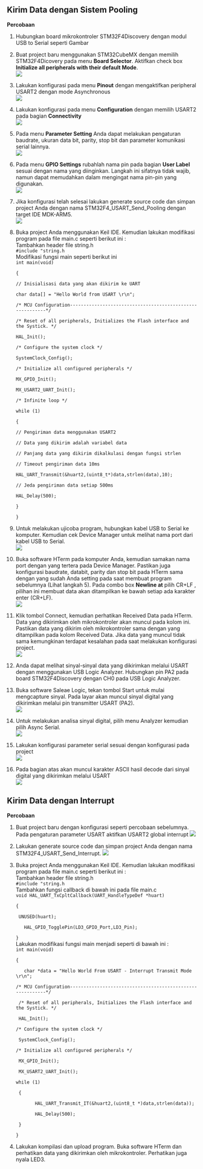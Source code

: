 ## Kirim Data dengan Sistem Pooling

**Percobaan**

1. Hubungkan board mikrokontroler STM32F4Discovery dengan modul USB to Serial seperti Gambar
2. Buat project baru menggunakan STM32CubeMX dengan memilih STM32F4Dicovery pada menu **Board Selector**. Aktifkan check box **Initialize all peripherals with their default Mode**.  
   ![](/assets/2017-10-27_083629.png)

3. Lakukan konfigurasi pada menu **Pinout** dengan mengaktifkan peripheral USART2 dengan mode Asynchronous  
   ![](/assets/2017-10-27_083655.png)

4. Lakukan konfigurasi pada menu **Configuration** dengan memilih USART2 pada bagian **Connectivity**  
   ![](/assets/2017-10-27_083716.png)

5. Pada menu **Parameter Setting** Anda dapat melakukan pengaturan baudrate, ukuran data bit, parity, stop bit dan parameter komunikasi serial lainnya.  
   ![](/assets/2017-10-27_083815.png)

6. Pada menu **GPIO Settings** rubahlah nama pin pada bagian **User Label** sesuai dengan nama yang diinginkan. Langkah ini sifatnya tidak wajib, namun dapat memudahkan dalam mengingat nama pin-pin yang digunakan.  
   ![](/assets/2017-10-27_103846.png)

7. Jika konfigurasi telah selesai lakukan generate source code dan simpan project Anda dengan nama STM32F4\_USART\_Send\_Pooling dengan target IDE MDK-ARM5.  
   ![](/assets/2017-10-27_084025.png)

8. Buka project Anda menggunakan Keil IDE. Kemudian lakukan modifikasi program pada file main.c seperti berikut ini :  
   Tambahkan header file string.h  
   `#include "string.h`  
   Modifikasi fungsi main seperti berikut ini  
   `int main(void)`

   `{`

   `// Inisialisasi data yang akan dikirim ke UART`

   `char data[] = "Hello World from USART \r\n";`

   `/* MCU Configuration----------------------------------------------------------*/`

   `/* Reset of all peripherals, Initializes the Flash interface and the Systick. */`

   `HAL_Init();`

   `/* Configure the system clock */`

   `SystemClock_Config();`

   `/* Initialize all configured peripherals */`

   `MX_GPIO_Init();`

   `MX_USART2_UART_Init();`

   `/* Infinite loop */`

   `while (1)`

   `{`

   `// Pengiriman data menggunakan USART2`

   `// Data yang dikirim adalah variabel data`

   `// Panjang data yang dikirim dikalkulasi dengan fungsi strlen`

   `// Timeout pengiriman data 10ms`

   `HAL_UART_Transmit(&huart2,(uint8_t*)data,strlen(data),10);`

   `// Jeda pengiriman data setiap 500ms`

   `HAL_Delay(500);`

   `}`

   `}`

9. Untuk melakukan ujicoba program, hubungkan kabel USB to Serial ke komputer. Kemudian cek Device Manager untuk melihat nama port dari kabel USB to Serial.  
   ![](/assets/2017-10-27_114200.png)

10. Buka software HTerm pada komputer Anda, kemudian samakan nama port dengan yang tertera pada Device Manager. Pastikan juga konfigurasi baudrate, databit, parity dan stop bit pada HTerm sama dengan yang sudah Anda setting pada saat membuat program sebelumnya \(Lihat langkah 5\). Pada combo box **Newline at** pilih CR+LF , pilihan ini membuat data akan ditampilkan ke bawah setiap ada karakter enter \(CR+LF\).  
    ![](/assets/2017-10-27_085452.png)

11. Klik tombol Connect, kemudian perhatikan Received Data pada HTerm. Data yang dikirimkan oleh mikrokontroler akan muncul pada kolom ini. Pastikan data yang dikirim oleh mikrokontroler sama dengan yang ditampilkan pada kolom Received Data. Jika data yang muncul tidak sama kemungkinan terdapat kesalahan pada saat melakukan konfigurasi project.  
    ![](/assets/2017-10-27_091006.png)

12. Anda dapat melihat sinyal-sinyal data yang dikirimkan melalui USART dengan menggunakan USB Logic Analyzer. Hubungkan pin PA2 pada board STM32F4Discovery dengan CH0 pada USB Logic Analyzer.

13. Buka software Saleae Logic, tekan tombol Start untuk mulai mengcapture sinyal. Pada layar akan muncul sinyal digital yang dikirimkan melalui pin transmitter USART \(PA2\).  
    ![](/assets/2017-10-27_091710.png)

14. Untuk melakukan analisa sinyal digital, pilih menu Analyzer kemudian pilih Async Serial.  
    ![](/assets/2017-10-27_091749.png)

15. Lakukan konfigurasi parameter serial sesuai dengan konfigurasi pada project  
    ![](/assets/2017-10-27_091816.png)

16. Pada bagian atas akan muncul karakter ASCII hasil decode dari sinyal digital yang dikirimkan melalui USART  
    ![](/assets/2017-10-27_091841.png)

## Kirim Data dengan Interrupt

**Percobaan**

1. Buat project baru dengan konfigurasi seperti percobaan sebelumnya. Pada pengaturan parameter USART aktifkan USART2 global interrupt
   ![](/assets/2017-10-27_132307.png)

2. Lakukan generate source code dan simpan project Anda dengan nama STM32F4\_USART\_Send\_Interrupt.
   ![](/assets/2017-10-27_132437.png)

3. Buka project Anda menggunakan Keil IDE. Kemudian lakukan modifikasi program pada file main.c seperti berikut ini :  
   Tambahkan header file string.h  
   `#include "string.h`  
   Tambahkan fungsi callback di bawah ini pada file main.c  
   `void HAL_UART_TxCpltCallback(UART_HandleTypeDef *huart)   `

   `{   `

   `  UNUSED(huart);    `

   `	HAL_GPIO_TogglePin(LD3_GPIO_Port,LD3_Pin);   `

   `}`  
   Lakukan modifikasi fungsi main menjadi seperti di bawah ini :  
   `int main(void)   `

   `{   `

   `	char *data = "Hello World From USART - Interrupt Transmit Mode \r\n";   `

   `     /* MCU Configuration----------------------------------------------------------*/   `

   `  /* Reset of all peripherals, Initializes the Flash interface and the Systick. */   `

   `  HAL_Init();   `

   `     /* Configure the system clock */   `

   `  SystemClock_Config();   `

   `     /* Initialize all configured peripherals */   `

   `  MX_GPIO_Init();   `

   `  MX_USART2_UART_Init();   `

   `     while (1)   `

   `  {   `

   `		HAL_UART_Transmit_IT(&huart2,(uint8_t *)data,strlen(data));   `

   `		HAL_Delay(500);   `

   `  }   `

   `}`  

4. Lakukan kompilasi dan upload program. Buka software HTerm dan perhatikan data yang dikirimkan oleh mikrokontroler. Perhatikan juga nyala LED3.



